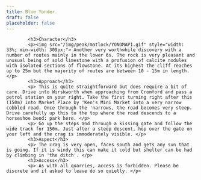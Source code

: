 ```yaml
---
title: Blue Yonder
draft: false
placeholder: false
---
```


            <h3>Character</h3>
            <p><img src="/img/peak/matlock/YONDMAP1.gif" style="width: 33%; min-width: 309px;"> Another very worthwhile discovery with a number of routes mainly in the lower 6s. The rock is very pleasant and unusual being of sold limestone with a profusion of calcite nodules with isolated sections of flowstone. At its highest the cliff reaches up to 25m but the majority of routes are between 10 - 15m in length. </p>
            <h3>Approach</h3>
            <p> This is quite straightforward but does require a bit of care. Drive into Wirskworth when approaching from Cromford and pass a petrol station on your right. Take the first turning right after this (150m) into Market Place by 'Ken's Mini Market into a very narrow cobbled road. Once through the 'narrows, the road becomes very steep. Drive carefully up this to the top where the road descends to a horseshoe bend: park here. </p>
            <p> Go up the steps and through a kissing gate and follow the wide track for 150m. Just after a steep descent, hop over the gate on your left and the crag is immoderately visible. </p>
            <h3>Aspect</h3>
            <p> The crag is very open, faces south and gets any sun that is going. If it is windy this can make it cold but shelter can be had by climbing in 'the ditch'. </p>
            <h3>Access</h3>
            <p> As with all quarries, access is forbidden. Please be discrete and if asked to leave do so quietly. </p>

